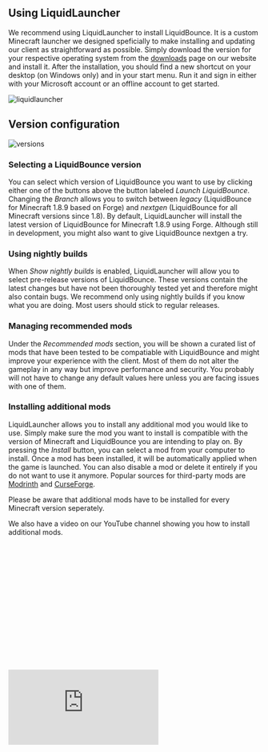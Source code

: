 ## Using LiquidLauncher

We recommend using LiquidLauncher to install LiquidBounce. It is a custom Minecraft launcher we designed speficially to make installing and updating our client as straightforward as possible. Simply download the version for your respective operating system from the [downloads](/download) page on our website and install it. After the installation, you should find a new shortcut on your desktop (on Windows only) and in your start menu. Run it and sign in either with your Microsoft account or an offline account to get started. 

![liquidlauncher]($images$/liquidlauncher-main.png)

## Version configuration

![versions]($images$/liquidlauncher-versions.png)

### Selecting a LiquidBounce version

You can select which version of LiquidBounce you want to use by clicking either one of the buttons above the button labeled *Launch LiquidBounce*. Changing the *Branch* allows you to switch between *legacy* (LiquidBounce for Minecraft 1.8.9 based on Forge) and *nextgen* (LiquidBounce for all Minecraft versions since 1.8). By default, LiquidLauncher will install the latest version of LiquidBounce for Minecraft 1.8.9 using Forge. Although still in development, you might also want to give LiquidBounce nextgen a try. 

### Using nightly builds

When *Show nightly builds* is enabled, LiquidLauncher will allow you to select pre-release versions of LiquidBounce. These versions contain the latest changes but have not been thoroughly tested yet and therefore might also contain bugs. We recommend only using nightly builds if you know what you are doing. Most users should stick to regular releases.

### Managing recommended mods

Under the *Recommended mods* section, you will be shown a curated list of mods that have been tested to be compatiable with LiquidBounce and might improve your experience with the client. Most of them do not alter the gameplay in any way but improve performance and security. You probably will not have to change any default values here unless you are facing issues with one of them.

### Installing additional mods

LiquidLauncher allows you to install any additional mod you would like to use. Simply make sure the mod you want to install is compatible with the version of Minecraft and LiquidBounce you are intending to play on. By pressing the *Install* button, you can select a mod from your computer to install. Once a mod has been installed, it will be automatically applied when the game is launched. You can also disable a mod or delete it entirely if you do not want to use it anymore. Popular sources for third-party mods are [Modrinth](https://modrinth.com/) and [CurseForge](https://www.curseforge.com/).

Please be aware that additional mods have to be installed for every Minecraft version seperately. 

We also have a video on our YouTube channel showing you how to install additional mods.

<div class="fluid-width-video-wrapper" style="padding-top: 50%;">
    <iframe class="video js-responsive-video" src="https://www.youtube.com/embed/hJEouT54I2M?si=xcznUiw4QCf6ceeN" style="border:0" allowfullscreen="" id="fitvid0"></iframe>
</div>
